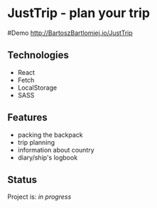 # JustTrip - plan your trip

#Demo
http://BartoszBartlomiej.io/JustTrip

## Technologies
* React
* Fetch
* LocalStorage
* SASS

## Features
* packing the backpack
* trip planning
* information about country
* diary/ship's logbook

## Status
Project is: _in progress_
